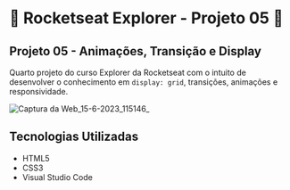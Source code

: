 # 🚀 Rocketseat Explorer - Projeto 05 🚀

## Projeto 05 - Animações, Transição e Display

Quarto projeto do curso Explorer da Rocketseat com o intuito de desenvolver o conhecimento em `display: grid`, transições, animações e responsividade.

![Captura da Web_15-6-2023_115146_](https://github.com/LeoDeMeo/Projeto05-AnimacaoTransicao/assets/125153745/11df1e1b-c2f8-4e84-9a5c-1989cf76b4d8)

## Tecnologias Utilizadas

- HTML5
- CSS3
- Visual Studio Code
